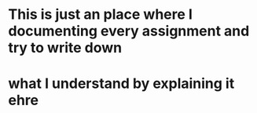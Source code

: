 # This is just an place where I documenting every assignment and try to write down 
# what I understand by explaining it ehre
